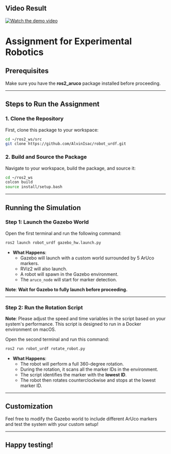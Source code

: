 ## Video Result

[![Watch the demo video](https://img.youtube.com/vi/ZcMkvX-ebTU/0.jpg)](https://youtu.be/ZcMkvX-ebTU)


# Assignment for Experimental Robotics

## Prerequisites

Make sure you have the **ros2_aruco** package installed before proceeding.

---

## Steps to Run the Assignment

### 1. Clone the Repository

First, clone this package to your workspace:
```bash
cd ~/ros2_ws/src
git clone https://github.com/AlvinIsac/robot_urdf.git
```

### 2. Build and Source the Package

Navigate to your workspace, build the package, and source it:
```bash
cd ~/ros2_ws
colcon build
source install/setup.bash
```

---

## Running the Simulation

### Step 1: Launch the Gazebo World

Open the first terminal and run the following command:
```bash
ros2 launch robot_urdf gazebo_hw.launch.py
```

- **What Happens**:
  - Gazebo will launch with a custom world surrounded by 5 ArUco markers.
  - RViz2 will also launch.
  - A robot will spawn in the Gazebo environment.
  - The `aruco_node` will start for marker detection.

**Note**: **Wait for Gazebo to fully launch before proceeding.**

---

### Step 2: Run the Rotation Script

**Note**: Please adjust the speed and time variables in the script based on your system's performance. This script is designed to run in a Docker environment on macOS.

Open the second terminal and run this command:
```bash
ros2 run robot_urdf rotate_robot.py
```

- **What Happens**:
  - The robot will perform a full 360-degree rotation.
  - During the rotation, it scans all the marker IDs in the environment.
  - The script identifies the marker with the **lowest ID**.
  - The robot then rotates counterclockwise and stops at the lowest marker ID.

---


## Customization

Feel free to modify the Gazebo world to include different ArUco markers and test the system with your custom setup!

---


## Happy testing!

